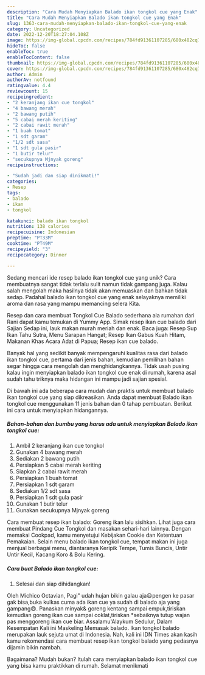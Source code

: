 ```yaml
---
description: "Cara Mudah Menyiapkan Balado ikan tongkol cue yang Enak"
title: "Cara Mudah Menyiapkan Balado ikan tongkol cue yang Enak"
slug: 1363-cara-mudah-menyiapkan-balado-ikan-tongkol-cue-yang-enak
category: Uncategorized
date: 2022-12-20T18:27:04.108Z
image: https://img-global.cpcdn.com/recipes/784fd91361107285/680x482cq70/balado-ikan-tongkol-cue-foto-resep-utama.jpg
hideToc: false
enableToc: true
enableTocContent: false
thumbnail: https://img-global.cpcdn.com/recipes/784fd91361107285/680x482cq70/balado-ikan-tongkol-cue-foto-resep-utama.jpg
cover: https://img-global.cpcdn.com/recipes/784fd91361107285/680x482cq70/balado-ikan-tongkol-cue-foto-resep-utama.jpg
author: Admin
authorAv: notfound
ratingvalue: 4.4
reviewcount: 15
recipeingredient:
- "2 keranjang ikan cue tongkol"
- "4 bawang merah"
- "2 bawang putih"
- "5 cabai merah keriting"
- "2 cabai rawit merah"
- "1 buah tomat"
- "1 sdt garam"
- "1/2 sdt sasa"
- "1 sdt gula pasir"
- "1 butir telur"
- "secukupnya Mjnyak goreng"
recipeinstructions:

- "Sudah jadi dan siap dinikmati!"
categories:
- Resep
tags:
- balado
- ikan
- tongkol

katakunci: balado ikan tongkol 
nutrition: 138 calories
recipecuisine: Indonesian
preptime: "PT33M"
cooktime: "PT49M"
recipeyield: "3"
recipecategory: Dinner

---
```





Sedang mencari ide resep balado ikan tongkol cue yang unik? Cara membuatnya sangat tidak terlalu sulit namun tidak gampang juga. Kalau salah mengolah maka hasilnya tidak akan memuaskan dan bahkan tidak sedap. Padahal balado ikan tongkol cue yang enak selayaknya memiliki aroma dan rasa yang mampu memancing selera Kita.





Resep dan cara membuat Tongkol Cue Balado sederhana ala rumahan dari Rani dapat kamu temukan di Yummy App. Simak resep ikan cue balado dari Sajian Sedap ini, lauk makan murah meriah dan enak. Baca juga: Resep Sup Ikan Tahu Sutra, Menu Sarapan Hangat; Resep Ikan Gabus Kuah Hitam, Makanan Khas Acara Adat di Papua; Resep ikan cue balado.

Banyak hal yang sedikit banyak mempengaruhi kualitas rasa dari balado ikan tongkol cue, pertama dari jenis bahan, kemudian pemilihan bahan segar hingga cara mengolah dan menghidangkannya. Tidak usah pusing kalau ingin menyiapkan balado ikan tongkol cue enak di rumah, karena asal sudah tahu triknya maka hidangan ini mampu jadi sajian spesial.






Di bawah ini ada beberapa cara mudah dan praktis untuk membuat balado ikan tongkol cue yang siap dikreasikan. Anda dapat membuat Balado ikan tongkol cue menggunakan 11 jenis bahan dan 0 tahap pembuatan. Berikut ini cara untuk menyiapkan hidangannya.

<!--inarticleads1-->

##### Bahan-bahan dan bumbu yang harus ada untuk menyiapkan Balado ikan tongkol cue:

1. Ambil 2 keranjang ikan cue tongkol
1. Gunakan 4 bawang merah
1. Sediakan 2 bawang putih
1. Persiapkan 5 cabai merah keriting
1. Siapkan 2 cabai rawit merah
1. Persiapkan 1 buah tomat
1. Persiapkan 1 sdt garam
1. Sediakan 1/2 sdt sasa
1. Persiapkan 1 sdt gula pasir
1. Gunakan 1 butir telur
1. Gunakan secukupnya Mjnyak goreng


Cara membuat resep ikan balado: Goreng ikan lalu sisihkan. Lihat juga cara membuat Pindang Cue Tongkol dan masakan sehari-hari lainnya. Dengan memakai Cookpad, kamu menyetujui Kebijakan Cookie dan Ketentuan Pemakaian. Selain menu balado ikan tongkol cue, tempat makan ini juga menjual berbagai menu, diantaranya Keripik Tempe, Tumis Buncis, Untir Untir Kecil, Kacang Koro &amp; Bolu Kering. 

<!--inarticleads2-->

##### Cara buat Balado ikan tongkol cue:


1. Selesai dan siap dihidangkan!

Oleh Michico Octavian, Pagi&#34; udah hujan bikin galau aja😃pengen ke pasar gak bisa,buka kulkas cuma ada ikan cue ya sudah di balado aja yang gampang😄. Panaskan minyak&amp; goreng kentang sampai empuk,tiriskan kemudian goreng ikan cue sampai coklat,tiriskan *sebaiknya tutup wajan pas menggoreng ikan cue biar. Assalamu&#39;Alaykum Sedulur, Dalam Kesempatan Kali ini Maskeling Memasak balado. Ikan tongkol balado merupakan lauk sejuta umat di Indonesia. Nah, kali ini IDN Times akan kasih kamu rekomendasi cara membuat resep ikan tongkol balado yang pedasnya dijamin bikin nambah. 

Bagaimana? Mudah bukan? Itulah cara menyiapkan balado ikan tongkol cue yang bisa kamu praktikkan di rumah. Selamat menikmati
